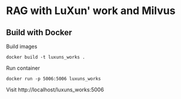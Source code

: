 # RAG with LuXun' work and Milvus


## Build with Docker
Build images
```shell
docker build -t luxuns_works .
```
Run container
```shell
docker run -p 5006:5006 luxuns_works
```
Visit http://localhost/luxuns_works:5006